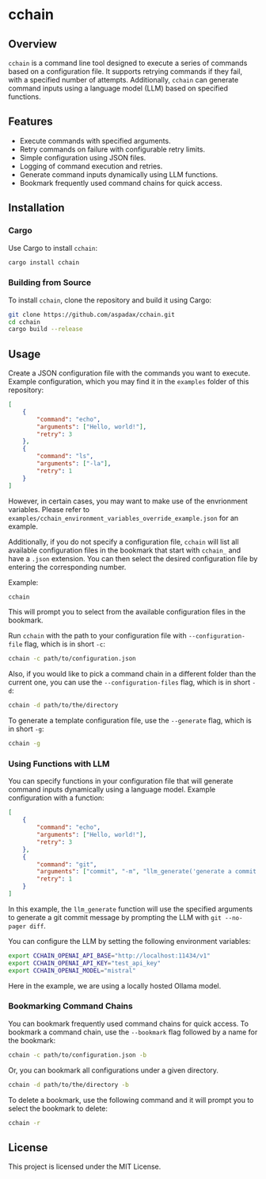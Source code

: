 # cchain

## Overview
`cchain` is a command line tool designed to execute a series of commands based on a configuration file. It supports retrying commands if they fail, with a specified number of attempts. Additionally, `cchain` can generate command inputs using a language model (LLM) based on specified functions.

## Features
- Execute commands with specified arguments.
- Retry commands on failure with configurable retry limits.
- Simple configuration using JSON files.
- Logging of command execution and retries.
- Generate command inputs dynamically using LLM functions.
- Bookmark frequently used command chains for quick access.

## Installation

### Cargo
Use Cargo to install `cchain`:
```sh
cargo install cchain
```

### Building from Source
To install `cchain`, clone the repository and build it using Cargo:
```sh
git clone https://github.com/aspadax/cchain.git
cd cchain
cargo build --release
```

## Usage
Create a JSON configuration file with the commands you want to execute. Example configuration, which you may find it in the `examples` folder of this repository:
```json
[
    {
        "command": "echo",
        "arguments": ["Hello, world!"],
        "retry": 3
    },
    {
        "command": "ls",
        "arguments": ["-la"],
        "retry": 1
    }
]
```

However, in certain cases, you may want to make use of the envrionment variables. Please refer to `examples/cchain_environment_variables_override_example.json` for an example.

Additionally, if you do not specify a configuration file, `cchain` will list all available configuration files in the bookmark that start with `cchain_` and have a `.json` extension. You can then select the desired configuration file by entering the corresponding number.

Example:
```sh
cchain
```
This will prompt you to select from the available configuration files in the bookmark.

Run `cchain` with the path to your configuration file with `--configuration-file` flag, which is in short `-c`:
```sh
cchain -c path/to/configuration.json
```

Also, if you would like to pick a command chain in a different folder than the current one, you can use the `--configuration-files` flag, which is in short `-d`:
```sh
cchain -d path/to/the/directory
```

To generate a template configuration file, use the `--generate` flag, which is in short `-g`:
```sh
cchain -g
```

### Using Functions with LLM
You can specify functions in your configuration file that will generate command inputs dynamically using a language model. Example configuration with a function:
```json
[
    {
        "command": "echo",
        "arguments": ["Hello, world!"],
        "retry": 3
    },
    {
        "command": "git",
        "arguments": ["commit", "-m", "llm_generate('generate a commit message', 'git --no-pager diff')"],
        "retry": 1
    }
]
```
In this example, the `llm_generate` function will use the specified arguments to generate a git commit message by prompting the LLM with `git --no-pager diff`.

You can configure the LLM by setting the following environment variables:
```sh
export CCHAIN_OPENAI_API_BASE="http://localhost:11434/v1"
export CCHAIN_OPENAI_API_KEY="test_api_key"
export CCHAIN_OPENAI_MODEL="mistral"
```
Here in the example, we are using a locally hosted Ollama model.

### Bookmarking Command Chains
You can bookmark frequently used command chains for quick access. To bookmark a command chain, use the `--bookmark` flag followed by a name for the bookmark:
```sh
cchain -c path/to/configuration.json -b
```
Or, you can bookmark all configurations under a given directory.
```sh
cchain -d path/to/the/directory -b
```
To delete a bookmark, use the following command and it will prompt you to select the bookmark to delete:
```sh
cchain -r
```

## License
This project is licensed under the MIT License.
